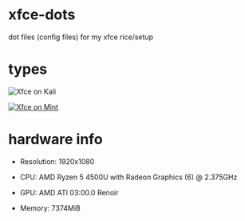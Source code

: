 # xfce-dots

dot files (config files) for my xfce rice/setup

# types

![Xfce on Kali](https://github.com/abyseku/xfce-dots/tree/xfce-on-kali)

[![Xfce on Mint](https://camo.githubusercontent.com/8a94806e962c34534e7a040e59ff8c1004e07544da6f11693d066ffdcbb4dbeb/68747470733a2f2f63646e2e646973636f72646170702e636f6d2f6174746163686d656e74732f3935363539363333313034323937353736362f3935363539363339373533313037343538302f696d6167652e706e67)](https://github.com/abyseku/xfce-dots/tree/xfce-on-mint)

# hardware info

* Resolution: 1920x1080

* CPU: AMD Ryzen 5 4500U with Radeon Graphics (6) @ 2.375GHz

* GPU: AMD ATI 03:00.0 Renoir 

* Memory: 7374MiB 

